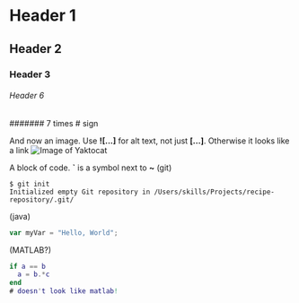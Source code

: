 # Header 1
## Header 2
### Header 3

###### Header 6
####### 7 times # sign

And now an image. Use **![...]** for alt text, not just **[...]**. Otherwise it looks like a link
![Image of Yaktocat](https://octodex.github.com/images/yaktocat.png)

A block of code. **`** is a symbol next to **~**
(git)
```
$ git init
Initialized empty Git repository in /Users/skills/Projects/recipe-repository/.git/
```
(java)
``` javascript
var myVar = "Hello, World";
```
(MATLAB?)
``` matlab
if a == b
  a = b.*c
end
# doesn't look like matlab!
```
